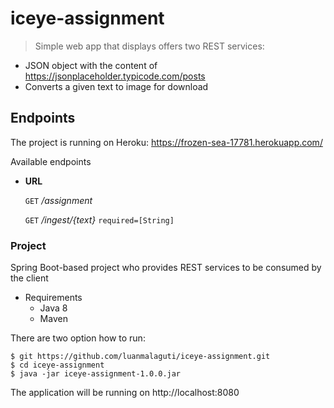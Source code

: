 # iceye-assignment

> Simple web app that displays offers two REST services:
* JSON object with the content of https://jsonplaceholder.typicode.com/posts
* Converts a given text to image for download 

## Endpoints

The project is running on Heroku: https://frozen-sea-17781.herokuapp.com/

Available endpoints

* **URL**

  `GET`  _/assignment_

  `GET`  _/ingest/{text}_ `required=[String]`
                             
### Project
Spring Boot-based project who provides REST services to be consumed by the client

* Requirements
  - Java 8
  - Maven
  
There are two option how to run:
```console
$ git https://github.com/luanmalaguti/iceye-assignment.git
$ cd iceye-assignment
$ java -jar iceye-assignment-1.0.0.jar
```
The application will be running on http://localhost:8080
